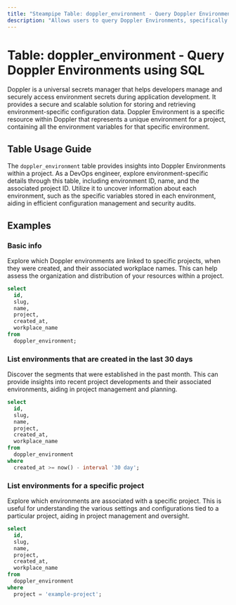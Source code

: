 ```yaml
---
title: "Steampipe Table: doppler_environment - Query Doppler Environments using SQL"
description: "Allows users to query Doppler Environments, specifically retrieving critical data such as environment ID, name, and the associated project ID."
---
```


# Table: doppler_environment - Query Doppler Environments using SQL

Doppler is a universal secrets manager that helps developers manage and securely access environment secrets during application development. It provides a secure and scalable solution for storing and retrieving environment-specific configuration data. Doppler Environment is a specific resource within Doppler that represents a unique environment for a project, containing all the environment variables for that specific environment.

## Table Usage Guide

The `doppler_environment` table provides insights into Doppler Environments within a project. As a DevOps engineer, explore environment-specific details through this table, including environment ID, name, and the associated project ID. Utilize it to uncover information about each environment, such as the specific variables stored in each environment, aiding in efficient configuration management and security audits.

## Examples

### Basic info
Explore which Doppler environments are linked to specific projects, when they were created, and their associated workplace names. This can help assess the organization and distribution of your resources within a project.

```sql
select
  id,
  slug,
  name,
  project,
  created_at,
  workplace_name
from
  doppler_environment;
```

### List environments that are created in the last 30 days
Discover the segments that were established in the past month. This can provide insights into recent project developments and their associated environments, aiding in project management and planning.

```sql
select
  id,
  slug,
  name,
  project,
  created_at,
  workplace_name
from
  doppler_environment
where
  created_at >= now() - interval '30 day';
```

### List environments for a specific project
Explore which environments are associated with a specific project. This is useful for understanding the various settings and configurations tied to a particular project, aiding in project management and oversight.

```sql
select
  id,
  slug,
  name,
  project,
  created_at,
  workplace_name
from
  doppler_environment
where
  project = 'example-project';
```
